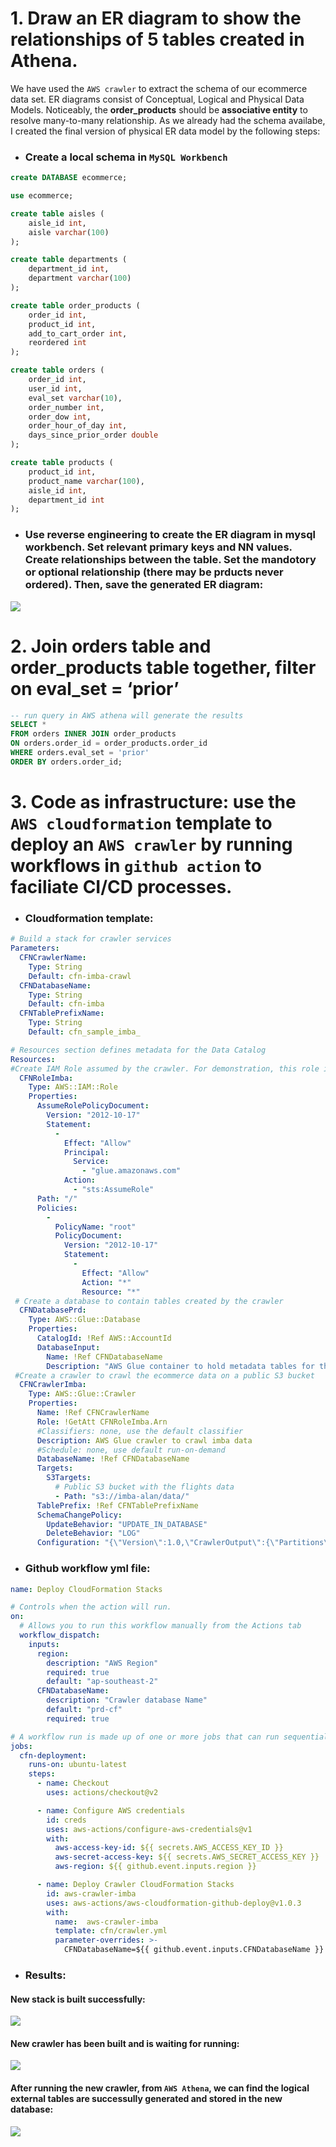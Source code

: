 # **1. Draw an ER diagram to show the relationships of 5 tables created in Athena.**

We have used the `AWS crawler` to extract the schema of our ecommerce data set. ER diagrams consist of Conceptual, Logical and Physical Data Models. Noticeably, the **order_products** should be **associative entity** to resolve many-to-many relationship. As we already had the schema availabe, I created the final version of physical ER data model by the following steps:

- ### Create a local schema in `MySQL Workbench`
```sql
create DATABASE ecommerce;

use ecommerce;

create table aisles (
    aisle_id int,
    aisle varchar(100)
);

create table departments (
    department_id int,
    department varchar(100)
);

create table order_products (
    order_id int,
    product_id int,
    add_to_cart_order int,
    reordered int
);

create table orders (
    order_id int,
    user_id int,
    eval_set varchar(10),
    order_number int,
    order_dow int,
    order_hour_of_day int,
    days_since_prior_order double
);

create table products (
    product_id int,
    product_name varchar(100),
    aisle_id int,
    department_id int
);
```

- ###  Use reverse engineering to create the ER diagram in mysql workbench. Set relevant primary keys and NN values. Create relationships between the table. Set the mandotory or optional relationship (there may be prducts never ordered). Then, save the generated ER diagram:

![](assets/image/ER_diagram.png)

# **2. Join orders table and order_products table together, filter on eval_set = ‘prior’**

```sql
-- run query in AWS athena will generate the results
SELECT * 
FROM orders INNER JOIN order_products
ON orders.order_id = order_products.order_id
WHERE orders.eval_set = 'prior'
ORDER BY orders.order_id;
```

# **3. Code as infrastructure: use the `AWS cloudformation` template to deploy an `AWS crawler` by running workflows in `github action` to faciliate CI/CD processes.**
- ### Cloudformation template:
```yml
# Build a stack for crawler services
Parameters:
  CFNCrawlerName: 
    Type: String
    Default: cfn-imba-crawl
  CFNDatabaseName:
    Type: String
    Default: cfn-imba
  CFNTablePrefixName:
    Type: String
    Default: cfn_sample_imba_	

# Resources section defines metadata for the Data Catalog
Resources:
#Create IAM Role assumed by the crawler. For demonstration, this role is given all permissions.
  CFNRoleImba:
    Type: AWS::IAM::Role
    Properties:
      AssumeRolePolicyDocument:
        Version: "2012-10-17"
        Statement:
          -
            Effect: "Allow"
            Principal:
              Service:
                - "glue.amazonaws.com"
            Action:
              - "sts:AssumeRole"
      Path: "/"
      Policies:
        -
          PolicyName: "root"
          PolicyDocument:
            Version: "2012-10-17"
            Statement:
              -
                Effect: "Allow"
                Action: "*"
                Resource: "*"
 # Create a database to contain tables created by the crawler
  CFNDatabasePrd:
    Type: AWS::Glue::Database
    Properties:
      CatalogId: !Ref AWS::AccountId
      DatabaseInput:
        Name: !Ref CFNDatabaseName
        Description: "AWS Glue container to hold metadata tables for the imba crawler"
 #Create a crawler to crawl the ecommerce data on a public S3 bucket
  CFNCrawlerImba:
    Type: AWS::Glue::Crawler
    Properties:
      Name: !Ref CFNCrawlerName
      Role: !GetAtt CFNRoleImba.Arn
      #Classifiers: none, use the default classifier
      Description: AWS Glue crawler to crawl imba data
      #Schedule: none, use default run-on-demand
      DatabaseName: !Ref CFNDatabaseName
      Targets:
        S3Targets:
          # Public S3 bucket with the flights data
          - Path: "s3://imba-alan/data/"
      TablePrefix: !Ref CFNTablePrefixName
      SchemaChangePolicy:
        UpdateBehavior: "UPDATE_IN_DATABASE"
        DeleteBehavior: "LOG"
      Configuration: "{\"Version\":1.0,\"CrawlerOutput\":{\"Partitions\":{\"AddOrUpdateBehavior\":\"InheritFromTable\"},\"Tables\":{\"AddOrUpdateBehavior\":\"MergeNewColumns\"}}}"
```
- ### Github workflow yml file:
```yml
name: Deploy CloudFormation Stacks

# Controls when the action will run.
on:
  # Allows you to run this workflow manually from the Actions tab
  workflow_dispatch:
    inputs:
      region:
        description: "AWS Region"
        required: true
        default: "ap-southeast-2"
      CFNDatabaseName:
        description: "Crawler database Name"
        default: "prd-cf"
        required: true

# A workflow run is made up of one or more jobs that can run sequentially or in parallel
jobs:
  cfn-deployment:
    runs-on: ubuntu-latest
    steps:
      - name: Checkout
        uses: actions/checkout@v2

      - name: Configure AWS credentials
        id: creds
        uses: aws-actions/configure-aws-credentials@v1
        with:
          aws-access-key-id: ${{ secrets.AWS_ACCESS_KEY_ID }}
          aws-secret-access-key: ${{ secrets.AWS_SECRET_ACCESS_KEY }}
          aws-region: ${{ github.event.inputs.region }} 

      - name: Deploy Crawler CloudFormation Stacks
        id: aws-crawler-imba
        uses: aws-actions/aws-cloudformation-github-deploy@v1.0.3
        with:
          name:  aws-crawler-imba
          template: cfn/crawler.yml
          parameter-overrides: >-
            CFNDatabaseName=${{ github.event.inputs.CFNDatabaseName }}
```
- ### Results:
#### **New stack is built successfully:**
![](assets/image/new-stack.png)

#### **New crawler has been built and is waiting for running:**
![](assets/image/new-crawler.png)

#### **After running the new crawler, from `AWS Athena`, we can find the logical external tables are successully generated and stored in the new database:**
![](assets/image/crawler-results.png) 
